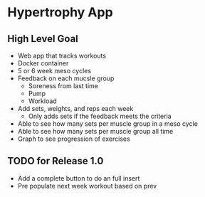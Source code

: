# Hypertrophy App

## High Level Goal

- Web app that tracks workouts
- Docker container
- 5 or 6 week meso cycles
- Feedback on each mucsle group
  - Soreness from last time
  - Pump
  - Workload
- Add sets, weights, and reps each week
  - Only adds sets if the feedback meets the criteria
- Able to see how many sets per muscle group in a meso cycle
- Able to see how many sets per muscle group all time
- Graph to see progression of exercises

## TODO for Release 1.0

- Add a complete button to do an full insert
- Pre populate next week workout based on prev
